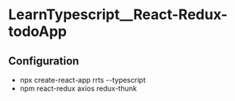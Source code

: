 # LearnTypescript\_\_React-Redux-todoApp

## Configuration

- npx create-react-app rrts --typescript
- npm react-redux axios redux-thunk
